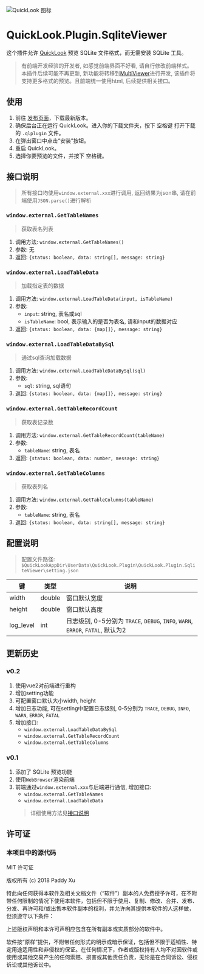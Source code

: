 ![QuickLook 图标](https://user-images.githubusercontent.com/1687847/29485863-8cd61b7c-84e2-11e7-97d5-eacc2ba10d28.png)

# QuickLook.Plugin.SqliteViewer

这个插件允许 [QuickLook](https://github.com/QL-Win/QuickLook) 预览 SQLite 文件格式，而无需安装 SQLite 工具。

> 有前端开发经验的开发者, 如感觉前端界面不好看, 请自行修改前端样式。
> 本插件后续可能不再更新, 新功能将转移到[MultiViewer](https://github.com/heicycyu/QuickLook.Plugin.MultiViewer)进行开发, 该插件将支持更多格式的预览。且前端统一使用html, 后续提供相关接口。

## 使用

1. 前往 [发布页面](https://github.com/QL-Win/QuickLook.Plugin.SqliteViewer/releases)，下载最新版本。
2. 确保后台正在运行 QuickLook。进入你的下载文件夹，按下 <key>空格键</key> 打开下载的 `.qlplugin` 文件。
3. 在弹出窗口中点击“安装”按钮。
4. 重启 QuickLook。
5. 选择你要预览的文件，并按下 <key>空格键</key>。

## 接口说明
> 所有接口均使用`window.external.xxx`进行调用, 返回结果为json串, 请在前端使用`JSON.parse()`进行解析

### `window.external.GetTableNames`
> 获取表名列表
1. 调用方法: `window.external.GetTableNames()`
2. 参数: 无
3. 返回: `{status: boolean, data: string[], message: string}`

### `window.external.LoadTableData`
> 加载指定表的数据
1. 调用方法: `window.external.LoadTableData(input, isTableName)`
2. 参数:
    - `input`: string, 表名或sql
    - `isTableName`: bool, 表示输入的是否为表名, 请和input的数据对应
3. 返回: `{status: boolean, data: {map[]}, message: string}`

### `window.external.LoadTableDataBySql`
> 通过sql查询加载数据
1. 调用方法: `window.external.LoadTableDataBySql(sql)`
2. 参数:
    - `sql`: string, sql语句
3. 返回: `{status: boolean, data: {map[]}, message: string}`

### `window.external.GetTableRecordCount`
> 获取表记录数
1. 调用方法: `window.external.GetTableRecordCount(tableName)`
2. 参数:
    - `tableName`: string, 表名
3. 返回: `{status: boolean, data: number, message: string}`

### `window.external.GetTableColumns`
> 获取表列名
1. 调用方法: `window.external.GetTableColumns(tableName)`
2. 参数:
    - `tableName`: string, 表名
3. 返回: `{status: boolean, data: string[], message: string}`


## 配置说明
> 配置文件路径: `$QuickLookAppDir\UserData\QuickLook.Plugin\QuickLook.Plugin.SqliteViewer\setting.json`

|键|类型|说明|
|-|-|-|
|width|double|窗口默认宽度|
|height|double|窗口默认高度|
|log_level|int|日志级别, 0-5分别为 `TRACE`, `DEBUG`, `INFO`, `WARN`, `ERROR`, `FATAL`, 默认为2|


## 更新历史

### v0.2
1. 使用vue2对前端进行重构
2. 增加setting功能
3. 可配置窗口默认大小width, height
4. 增加日志功能, 可在setting中配置日志级别, 0-5分别为 `TRACE`, `DEBUG`, `INFO`, `WARN`, `ERROR`, `FATAL`
5. 增加接口:
    - `window.external.LoadTableDataBySql`
    - `window.external.GetTableRecordCount`
    - `window.external.GetTableColumns`

### v0.1
1. 添加了 SQLite 预览功能
2. 使用`WebBrowser`渲染前端
3. 前端通过`window.external.xxx`与后端进行通信, 增加接口:
    - `window.external.GetTableNames`
    - `window.external.LoadTableData`
    > 详细使用方法见[接口说明](#接口说明)



## 许可证

### 本项目中的源代码

MIT 许可证

版权所有 (c) 2018 Paddy Xu

特此向任何获得本软件及相关文档文件（“软件”）副本的人免费授予许可，在不附带任何限制的情况下使用本软件，包括但不限于使用、复制、修改、合并、发布、分发、再许可和/或出售本软件副本的权利，并允许向其提供本软件的人这样做，但须遵守以下条件：

上述版权声明和本许可声明应包含在所有副本或实质部分的软件中。

软件按“原样”提供，不附带任何形式的明示或暗示保证，包括但不限于适销性、特定用途适用性和非侵权的保证。在任何情况下，作者或版权持有人均不对因软件或使用或其他交易产生的任何索赔、损害或其他责任负责，无论是在合同诉讼、侵权诉讼或其他诉讼中。
